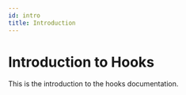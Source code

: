 ```yaml
---
id: intro
title: Introduction
---
```


# Introduction to Hooks

This is the introduction to the hooks documentation.
